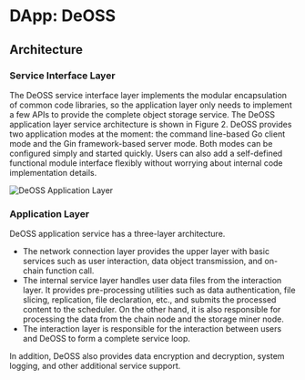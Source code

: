 # DApp: DeOSS

## Architecture

### Service Interface Layer

The DeOSS service interface layer implements the modular encapsulation of common code libraries, so the application layer only needs to implement a few APIs to provide the complete object storage service. The DeOSS application layer service architecture is shown in Figure 2. DeOSS provides two application modes at the moment: the command line-based Go client mode and the Gin framework-based server mode. Both modes can be configured simply and started quickly. Users can also add a self-defined functional module interface flexibly without worrying about internal code implementation details.

![DeOSS Application Layer](../assets/concepts/system-architecture/DeOSS-app-layer.svg)

### Application Layer

DeOSS application service has a three-layer architecture.

- The network connection layer provides the upper layer with basic services such as user interaction, data object transmission, and on-chain function call.
- The internal service layer handles user data files from the interaction layer. It provides pre-processing utilities such as data authentication, file slicing, replication, file declaration, etc., and submits the processed content to the scheduler. On the other hand, it is also responsible for processing the data from the chain node and the storage miner node.
- The interaction layer is responsible for the interaction between users and DeOSS to form a complete service loop.

In addition, DeOSS also provides data encryption and decryption, system logging, and other additional service support.
